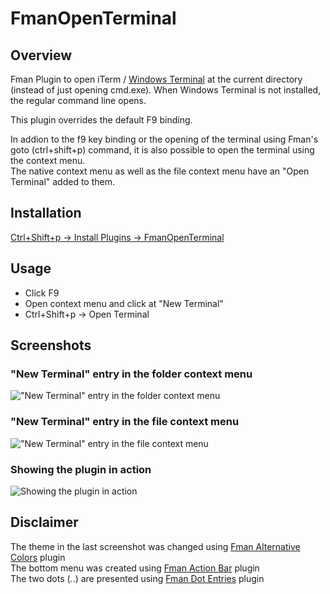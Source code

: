 # FmanOpenTerminal

## Overview
Fman Plugin to open iTerm / [Windows Terminal](https://www.microsoft.com/en-us/p/windows-terminal/9n0dx20hk701?activetab=pivot:overviewtab) at the current directory (instead of just opening cmd.exe).
When Windows Terminal is not installed, the regular command line opens.

This plugin overrides the default F9 binding.

In addion to the f9 key binding or the opening of the terminal using Fman's goto (ctrl+shift+p) command, it is also possible to open the terminal using the context menu.  
The native context menu as well as the file context menu have an "Open Terminal" added to them.

## Installation
[Ctrl+Shift+p -> Install Plugins -> FmanOpenTerminal](https://fman.io/docs/installing-plugins)

## Usage
- Click F9
- Open context menu and click at "New Terminal"
- Ctrl+Shift+p -> Open Terminal

## Screenshots
### "New Terminal" entry in the folder context menu
!["New Terminal" entry in the folder context menu](https://user-images.githubusercontent.com/1760091/129905850-aa3c36c7-cea2-4946-baba-fdc748eb983e.jpg)  

### "New Terminal" entry in the file context menu
!["New Terminal" entry in the file context menu](https://user-images.githubusercontent.com/1760091/129906039-850b46de-739b-44f2-a9f4-6657a4eb4fc2.jpg)  

### Showing the plugin in action
![Showing the plugin in action](https://user-images.githubusercontent.com/1760091/129906094-94e3154b-6e2b-4912-8381-b162ed8879f5.jpg)  

## Disclaimer
The theme in the last screenshot was changed using [Fman Alternative Colors](https://github.com/strayge/FmanAlternativeColors) plugin  
The bottom menu was created using [Fman Action Bar](https://github.com/strayge/FmanActionBar) plugin  
The two dots (..) are presented using [Fman Dot Entries](https://github.com/strayge/FmanDotEntries) plugin  
